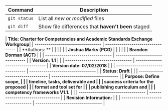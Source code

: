 

| Command | Description |
| --- | --- |
| `git status` | List all *new or modified* files |
| `git diff` | Show file differences that **haven't been** staged |

| **Title: Charter for Competencies and Academic Standards Exchange Workgroup**|
| --------------------------------- | --------------------------------- |
| **Authors: **                     |                                   |
|                                   |                                   |
| **Joshua Marks (PCG)**            |                                   |
|                                   |                                   |
| **Brandon Dorman (ACT)**          |                                   |
| --------------------------------- | --------------------------------- |
| **Version: 1.1**                  |                                   |
| --------------------------------- | --------------------------------- |
| **Version date: 07/02/2018**      |                                   |
| --------------------------------- | --------------------------------- |
| **Status: Draft**                 |                                   |
| --------------------------------- | --------------------------------- |
| **Purpose: Define scope,          |                                   |
| timeline, tasks, deliverable and  |                                   |
| success criteria for the proposed |                                   |
| format and tool set for           |                                   |
| publishing curriculum and         |                                   |
| competency frameworks V1.1.**     |                                   |
| --------------------------------- | --------------------------------- |
| **Revision Information:**         |                                   |
| --------------------------------- | --------------------------------- |
